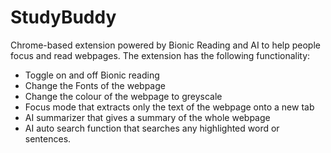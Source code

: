 # StudyBuddy

Chrome-based extension powered by Bionic Reading and AI to help people focus and read webpages. 
The extension has the following functionality:
- Toggle on and off Bionic reading
- Change the Fonts of the webpage
- Change the colour of the webpage to greyscale
- Focus mode that extracts only the text of the webpage onto a new tab
- AI summarizer that gives a summary of the whole webpage
- AI auto search function that searches any highlighted word or sentences.
